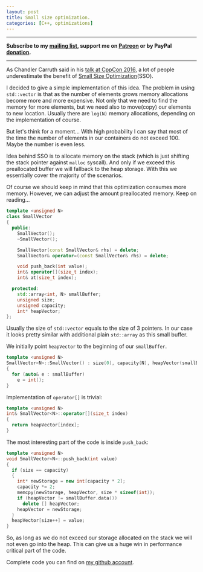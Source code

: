 ```yaml
---
layout: post
title: Small size optimization.
categories: [C++, optimizations]
---
```


------
**Subscribe to my [mailing list](https://mailchi.mp/4eb73720aafe/easyperf), support me on [Patreon](https://www.patreon.com/dendibakh) or by PayPal [donation](https://www.paypal.com/cgi-bin/webscr?cmd=_donations&business=TBM3NW8TKTT34&currency_code=USD&source=url).**

------

As Chandler Carruth said in his [talk at CppCon 2016](https://www.youtube.com/watch?v=vElZc6zSIXM&list=PLHTh1InhhwT7J5jl4vAhO1WvGHUUFgUQH&index=35), a lot of people underestimate the benefit of [Small Size Optimization](https://www.google.pl/url?sa=t&rct=j&q=&esrc=s&source=web&cd=1&cad=rja&uact=8&ved=0ahUKEwimkb-K-cTQAhVIDCwKHfx4CyIQFggdMAA&url=http%3A%2F%2Fnullprogram.com%2Fblog%2F2016%2F10%2F07%2F&usg=AFQjCNGWk5vqGN5Mf0Deu3XtDS98s8dAXA&sig2=ysMLY351GtM-Fw2pdShHAQ)(SSO).

I decided to give a simple implementation of this idea. The problem in using `std::vector` is that as the number of elements grows memory allocations become more and more expensive. Not only that we need to find the memory for more elements, but we need also to move(copy) our elements to new location. Usually there are `log(N)` memory allocations, depending on the implementation of course.

But let's think for a moment... With high probability I can say that most of the time the number of elements in our containers do not exceed 100. Maybe the number is even less.

Idea behind SSO is to allocate memory on the stack (which is just shifting the stack pointer against `malloc` syscall). And only if we exceed this preallocated buffer we will fallback to the heap storage. With this we essentially cover the majority of the scenarios.

Of course we should keep in mind that this optimization consumes more memory. However, we can adjust the amount preallocated memory. Keep on reading...

```cpp
template <unsigned N>
class SmallVector
{
  public:
    SmallVector();
    ~SmallVector();

    SmallVector(const SmallVector& rhs) = delete;
    SmallVector& operator=(const SmallVector& rhs) = delete;

    void push_back(int value);
    int& operator[](size_t index);
    int& at(size_t index);

  protected:
    std::array<int, N> smallBuffer;
    unsigned size;
    unsigned capacity;
    int* heapVector;
};
```

Usually the size of `std::vector` equals to the size of 3 pointers. In our case it looks pretty similar with additional plain `std::array` as this small buffer.

We initially point `heapVector` to the beginning of our `smallBuffer`.

```cpp
template <unsigned N>
SmallVector<N>::SmallVector() : size(0), capacity(N), heapVector(smallBuffer.data())
{
  for (auto& e : smallBuffer)
    e = int();
}
```

Implementation of `operator[]` is trivial:

```cpp
template <unsigned N>
int& SmallVector<N>::operator[](size_t index)
{
  return heapVector[index];
}

```

The most interesting part of the code is inside `push_back`:

```cpp
template <unsigned N>
void SmallVector<N>::push_back(int value)
{
  if (size == capacity)
  {
    int* newStorage = new int[capacity * 2];
    capacity *= 2;
    memcpy(newStorage, heapVector, size * sizeof(int));
    if (heapVector != smallBuffer.data())
      delete [] heapVector;
    heapVector = newStorage;
  }
  heapVector[size++] = value;
}
```

So, as long as we do not exceed our storage allocated on the stack we will not even go into the heap. This can give us a huge win in performance critical part of the code.

Complete code you can find on [my github account](https://github.com/dendibakh/prep/blob/master/SmallVector.cpp).
